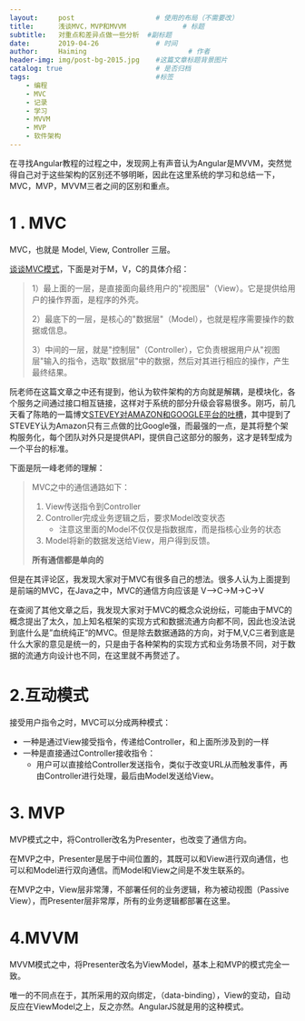 ```yaml
---
layout:     post   				    # 使用的布局（不需要改）
title:      浅谈MVC，MVP和MVVM 				# 标题 
subtitle:   对重点和差异点做一些分析  #副标题
date:       2019-04-26				# 时间
author:     Haiming 						# 作者
header-img: img/post-bg-2015.jpg 	#这篇文章标题背景图片
catalog: true 						# 是否归档
tags:								#标签
    - 编程
    - MVC
    - 记录
    - 学习
    - MVVM
    - MVP
    - 软件架构
---
```


在寻找Angular教程的过程之中，发现网上有声音认为Angular是MVVM，突然觉得自己对于这些架构的区别还不够明晰，因此在这里系统的学习和总结一下，MVC，MVP，MVVM三者之间的区别和重点。


# 1 . MVC



MVC，也就是 Model, View, Controller 三层。

[谈谈MVC模式](http://www.ruanyifeng.com/blog/2007/11/mvc.html)，下面是对于M，V，C的具体介绍：



>1）最上面的一层，是直接面向最终用户的"视图层"（View）。它是提供给用户的操作界面，是程序的外壳。
>
>2）最底下的一层，是核心的"数据层"（Model），也就是程序需要操作的数据或信息。
>
>3）中间的一层，就是"控制层"（Controller），它负责根据用户从"视图层"输入的指令，选取"数据层"中的数据，然后对其进行相应的操作，产生最终结果。



阮老师在这篇文章之中还有提到，他认为软件架构的方向就是解耦，是模块化，各个服务之间通过接口相互链接，这样对于系统的部分升级会容易很多。刚巧，前几天看了陈皓的一篇博文[STEVEY对AMAZON和GOOGLE平台的吐槽](https://coolshell.cn/articles/5701.html)，其中提到了STEVEY认为Amazon只有三点做的比Google强，而最强的一点，是其将整个架构服务化，每个团队对外只是提供API，提供自己这部分的服务，这才是转型成为一个平台的标准。



下面是阮一峰老师的理解：

> MVC之中的通信通路如下：
>
> 1. View传送指令到Controller
> 2. Controller完成业务逻辑之后，要求Model改变状态
>    - 注意这里面的Model不仅仅是指数据库，而是指核心业务的状态
> 3.  Model将新的数据发送给View，用户得到反馈。
>
> **所有通信都是单向的**



但是在其评论区，我发现大家对于MVC有很多自己的想法。很多人认为上面提到是前端的MVC，在Java之中，MVC的通信方向应该是 V-->C->M->C->V

 

在查阅了其他文章之后，我发现大家对于MVC的概念众说纷纭，可能由于MVC的概念提出了太久，加上知名框架的实现方式和数据流通方向都不同，因此也没法说到底什么是”血统纯正“的MVC。但是除去数据通路的方向，对于M,V,C三者到底是什么大家的意见是统一的，只是由于各种架构的实现方式和业务场景不同，对于数据的流通方向设计也不同，在这里就不再赘述了。



# 2.互动模式



接受用户指令之时，MVC可以分成两种模式：

- 一种是通过View接受指令，传递给Controller，和上面所涉及到的一样
- 一种是直接通过Controller接收指令：
  - 用户可以直接给Controller发送指令，类似于改变URL从而触发事件，再由Controller进行处理，最后由Model发送给View。



# 3. MVP

MVP模式之中，将Controller改名为Presenter，也改变了通信方向。



在MVP之中，Presenter是居于中间位置的，其既可以和View进行双向通信，也可以和Model进行双向通信。而Model和View之间是不发生联系的。



在MVP之中，View层非常薄，不部署任何的业务逻辑，称为被动视图（Passive View），而Presenter层非常厚，所有的业务逻辑都部署在这里。



# 4.MVVM

MVVM模式之中，将Presenter改名为ViewModel，基本上和MVP的模式完全一致。



唯一的不同点在于，其所采用的双向绑定，（data-binding），View的变动，自动反应在ViewModel之上，反之亦然。AngularJS就是用的这种模式。